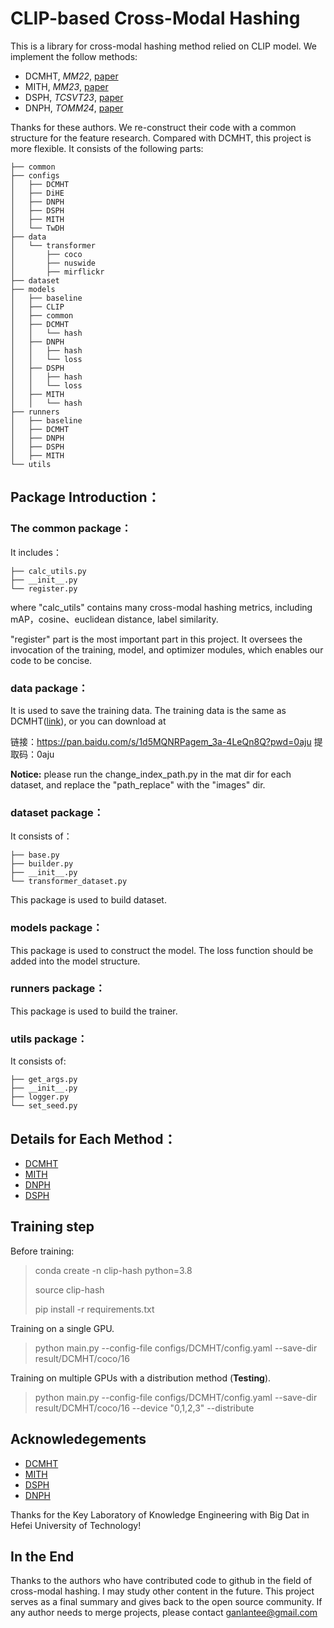 # CLIP-based Cross-Modal Hashing

This is a library for cross-modal hashing method relied on CLIP model. We implement the follow methods:
- DCMHT, _MM22_, [paper](https://dl.acm.org/doi/abs/10.1145/3503161.3548187)
- MITH, _MM23_, [paper](https://dl.acm.org/doi/10.1145/3581783.3612411)
- DSPH, _TCSVT23_, [paper](https://ieeexplore.ieee.org/document/10149001)
- DNPH, _TOMM24_, [paper](https://dl.acm.org/doi/10.1145/3643639)

Thanks for these authors. We re-construct their code with a common structure for the feature research. Compared with DCMHT, this project is more flexible. It consists of the following parts:

```
├── common
├── configs
│   ├── DCMHT
│   ├── DiHE
│   ├── DNPH
│   ├── DSPH
│   ├── MITH
│   └── TwDH
├── data
│   └── transformer
│       ├── coco
│       ├── nuswide
│       ├── mirflickr
├── dataset
├── models
│   ├── baseline
│   ├── CLIP
│   ├── common
│   ├── DCMHT
│   │   └── hash
│   ├── DNPH
│   │   ├── hash
│   │   └── loss
│   ├── DSPH
│   │   ├── hash
│   │   └── loss
│   ├── MITH
│   │   └── hash
├── runners
│   ├── baseline
│   ├── DCMHT
│   ├── DNPH
│   ├── DSPH
│   ├── MITH
└── utils
```

## Package Introduction：
### The common package：
It includes：
```
├── calc_utils.py
├── __init__.py
└── register.py
```
where "calc_utils" contains many cross-modal hashing metrics, including mAP，cosine、euclidean distance, label similarity.

"register" part is the most important part in this project. It oversees the invocation of the training, model, and optimizer modules, which enables our code to be concise. 
### data package：
It is used to save the training data. The training data is the same as DCMHT([link](https://github.com/kalenforn/DCHMT/tree/main)), or you can download at 

链接：https://pan.baidu.com/s/1d5MQNRPagem_3a-4LeQn8Q?pwd=0aju 
提取码：0aju

**Notice:** please run the change_index_path.py in the mat dir for each dataset, and replace the "path_replace" with the "images" dir.

### dataset package：
It consists of：
```
├── base.py
├── builder.py
├── __init__.py
└── transformer_dataset.py
```
This package is used to build dataset.

### models package：
This package is used to construct the model. The loss function should be added into the model structure.

### runners package：
This package is used to build the trainer.

### utils package：
It consists of:
```
├── get_args.py
├── __init__.py
├── logger.py
└── set_seed.py
```

## Details for Each Method：

- [DCMHT](./runners/DCMHT/README.md)
- [MITH](./runners/MITH/README.md)
- [DNPH](./runners/DNPH/README.md)
- [DSPH](./runners/DSPH/README.md)

## Training step

Before training:
> conda create -n clip-hash python=3.8
>
> source clip-hash
>
> pip install -r requirements.txt

Training on a single GPU.
> python main.py --config-file configs/DCMHT/config.yaml --save-dir result/DCMHT/coco/16

Training on multiple GPUs with a distribution method (**Testing**).
> python main.py --config-file configs/DCMHT/config.yaml --save-dir result/DCMHT/coco/16 --device "0,1,2,3" --distribute

## Acknowledegements

- [DCMHT](https://github.com/kalenforn/DCHMT/tree/main)
- [MITH](https://github.com/DarrenZZhang/MITH)
- [DSPH](https://github.com/QinLab-WFU/DSPH)
- [DNPH](https://github.com/QinLab-WFU/OUR-DNPH)

Thanks for the Key Laboratory of Knowledge Engineering with Big Dat in Hefei University of Technology!

## In the End
Thanks to the authors who have contributed code to github in the field of cross-modal hashing. I may study other content in the future. This project serves as a final summary and gives back to the open source community. If any author needs to merge projects, please contact ganlantee@gmail.com